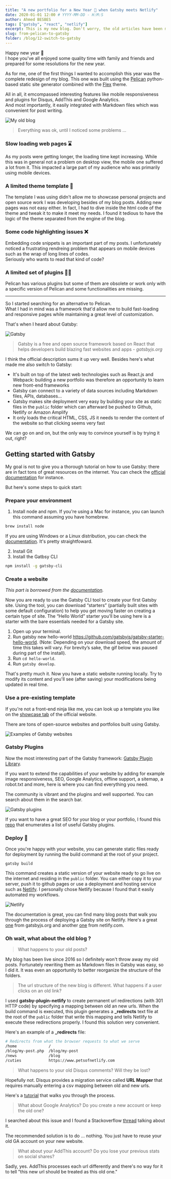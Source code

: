 ```yaml
---
title: "A new portfolio for a New Year 🎉 when Gatsby meets Netlify"
date: 2020-01-01 12:00 # YYYY-MM-DD - H:M:S
author: Ahmed BESBES
tags: ["gatsby", "react", "netlify"]
excerpt: This is my new blog. Don't worry, the old articles have been migrated and new exciting things are coming up soon!
slug: from-pelican-to-gatsby
folder: /blog/12-switch-to-gatsby
---
```


Happy new year 🎉 </br>
I hope you've all enjoyed some quality time with family and friends and prepared for some resolutions for the new year.

As for me, one of the first things I wanted to accomplish this year was the complete redesign of my blog. This one was built using the <a target='_blank' href="https://docs.getpelican.com/en/stable/">Pelican</a> python-based static site generator combined with the <a target="_blank" href="https://github.com/alexandrevicenzi/Flex">Flex</a> theme.

All in all, it emcompassed interesting features like mobile responsiveness and plugins for Disqus, AddThis and Google Analytics.</br>
And most importantly, it easily integrated with Markdown files which was convenient for post writing.

![My old blog](./images/screenshot.png)

> Everything was ok, until I noticed some problems ...

### Slow loading web pages ⌛

As my posts were getting longer, the loading time kept increasing. While this was in general not a problem on desktop view, the mobile one suffered a lot from it. This impacted a large part of my audience who was primarily using mobile devices.

### A limited theme template 🤔

The template I was using didn't allow me to showcase personal projects and open source work I was developing besides of my blog posts. Adding new pages was not easy either. In fact, I had to dive inside the html code of the theme and tweak it to make it meet my needs. I found it tedious to have the logic of the theme separated from the engine of the blog.

### Some code highlighting issues ❌

Embedding code snippets is an important part of my posts. I unfortunately noticed a frustrating rendreing problem that appears on mobile devices such as the wrap of long lines of codes. </br> Seriously who wants to read that kind of code? 

### A limited set of plugins 🤷‍♂️

Pelican has various plugins but some of them are obsolete or work only with a specific version of Pelican and some functionalities are missing.

---

So I started searching for an alternative to Pelican. </br>
What I had in mind  was a framework that'd allow me to build fast-loading and responsive pages while maintaining a great level of customization.

That's when I heard about Gatsby:

![Gatsby](./images/gatsby.svg)

> Gatsby is a free and open source framework based on React that helps developers build blazing fast websites and apps - *gatsbyjs.org*

I think the official description sums it up very well. Besides here's what made me also switch to Gatsby:

- It's built on top of the latest web technologies such as React.js and Webpack: building a new portfolio was therefore an opportunity to learn new front-end frameworks
- Gatsby can connect to a variety of data sources including Markdown files, APIs, databases...
- Gatsby makes site deployment very easy by building your site as static files in the `public` folder which can afterward be pushed to Github, Netlify or Amazon Amplify
- It only loads the critical HTML, CSS, JS it needs to render the content of the website so that clicking seems very fast

We can go on and on, but the only way to convince yourself is by trying it out, right?


## Getting started with Gatsby

My goal is not to give you a thorough tutorial on how to use Gatsby: there are in fact tons of great resources on the internet. You can check the <a target="_blank" href="https://www.gatsbyjs.org/docs/">official documentation</a> for instance.

But here's some steps to quick start:

### Prepare your environment

1. Install node and npm. If you're using a Mac for instance, you can launch this command assuming you have homebrew.

```bash
brew install node
```

If you are using Windows or a Linux distribution, you can check the <a href="https://www.gatsbyjs.org/tutorial/part-zero/#-install-nodejs-and-npm" target="_blank" >documentation</a>. It's pretty straightfoward. 

2. Install Git
3. Install the Gatbsy CLI

```bash
npm install -g gatsby-cli
```

### Create a website

*This part is borrowed from the <a target="_blank" href="https://www.gatsbyjs.org/tutorial/part-zero/#create-a-gatsby-site">documentation</a>.*

Now you are ready to use the Gatsby CLI tool to create your first Gatsby site. Using the tool, you can download “starters” (partially built sites with some default configuration) to help you get moving faster on creating a certain type of site. The “Hello World” starter you’ll be using here is a starter with the bare essentials needed for a Gatsby site.

1. Open up your terminal.
2. Run gatsby new hello-world https://github.com/gatsbyjs/gatsby-starter-hello-world. (Note: Depending on your download speed, the amount of time this takes will vary. For brevity’s sake, the gif below was paused during part of the install).
3. Run `cd hello-world`.
4. Run `gatsby develop`.

That's pretty much it. Now you have a static website running locally. Try to modify its content and you'll see (after saving) your modifications being updated in real time.

### Use a pre-existing template

If you're not a front-end ninja like me, you can look up a template you like on the <a target="_blank" href="https://www.gatsbyjs.org/showcase/">showcase tab</a> of the official website.

There are tons of open-source websites and portfolios built using Gatsby.

![Examples of Gatsby websites](./images/showcases.png)

### Gatsby Plugins

Now the most interesting part of the Gatsby framework: <a target="_blank" href="https://www.gatsbyjs.org/plugins/">Gatsby Plugin Library</a>.

If you want to extend the capabilities of your website by adding for example image responsiveness, SEO, Google Analytics, offline support, a sitemap, a robot.txt and more, here is where you can find everything you need.

The community is vibrant and the plugins and well supported. You can search about them in the search bar.

![Gatsby plugins](./images/plugins.png)

If you want to have a great SEO for your blog or your portfolio, I found this <a target="_blank" href="https://github.com/garrynsk/gatsby-seo-starter">repo</a> that enumerates a list of useful Gatsby plugins.

### Deploy 🚀

Once you're happy with your website, you can generate static files ready for deployment by running the build command at the root of your project.

```shell
gatsby build
```
This command creates a static version of your website ready to go live on the internet and residing in the `public` folder. You can either copy it to your server, push it to github pages or use a deployment and hosting service such as <a target="_blank" href="https://www.netlify.com/">Netlify</a>. I personally chose Netlify because I found that it easily automated my workflows.

![Netlify](./images/netlify.png)

The documentation is great, you can find many blog posts that walk you through the process of deploying a Gatsby site on Netlify. Here's a great <a target="_blank" href="https://www.gatsbyjs.org/docs/deploying-to-netlify/">one</a> from gatsbyjs.org and another <a target="_blank" href="https://www.netlify.com/blog/2016/02/24/a-step-by-step-guide-gatsby-on-netlify/">one</a> from netlify.com.


### Oh wait, what about the old blog ?

> What happens to your old posts?

My blog has been live since 2016 so I definitely won't throw away my old posts. Fortunately rewriting them as Markdown files in Gatsby was easy, so I did it. It was even an opportunity to better reorganize the structure of the folders.

> The url structure of the new blog is different. What happens if a user clicks on an old link?

I used **gatsby-plugin-netlify** to create permanent url redirections (with 301 HTTP code) by specifying a mapping between old an new urls. When the build command is executed, this plugin generates a **_redirects** text file at the root of the `public` folder that write this mapping and tells Netlify to execute these redirections properly. I found this solution very convenient.

Here's an example of a **_redirects** file:

```sh
# Redirects from what the browser requests to what we serve
/home              /
/blog/my-post.php  /blog/my-post
/news              /blog
/cuties            https://www.petsofnetlify.com
```

> What happens to your old Disqus comments? Will they be lost?

Hopefully not. Disqus provides a migration service called **URL Mapper** that requires manually entering a csv mapping between old and new urls.

Here's a <a target="_blank" href="https://help.disqus.com/en/articles/1717129-url-mapper">tutorial</a> that walks you through the process.


> What about Google Analytics? Do you create a new account or keep the old one?

I searched about this issue and I found a Stackoverflow <a target="_blank" href="https://stackoverflow.com/questions/21351113/how-to-keep-stats-of-changed-urls-structure-in-google-analytics">thread</a> talking about it.

The recommended solution is to do ... nothing. You just have to reuse your old GA account on your new website.

> What about your AddThis account? Do you lose your previous stats on social shares?

Sadly, yes. AddThis processes each url differently and there's no way for it to tell "this new url should be treated as this old one."

